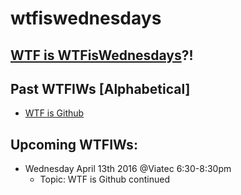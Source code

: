 # wtfiswednesdays
## [WTF is WTFisWednesdays](https://github.com/jenreiher/wtfiswednesdays/blob/master/wtfiswtfiswednesdays.md)?!

## Past WTFIWs [Alphabetical]

* [WTF is Github](https://github.com/jenreiher/wtfiswednesdays/blob/master/wtfisgithub.md)

## Upcoming WTFIWs:
* Wednesday April 13th 2016 @Viatec 6:30-8:30pm
    * Topic: WTF is Github continued